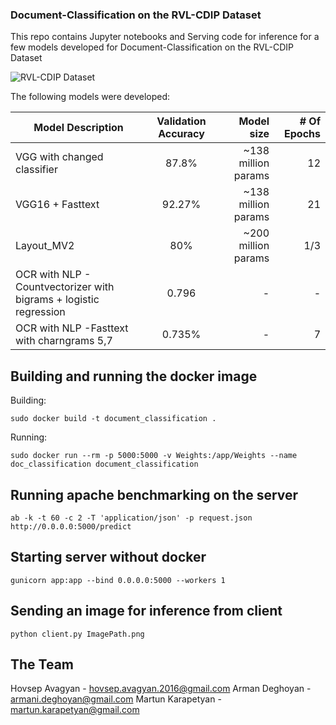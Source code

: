 ### Document-Classification on the RVL-CDIP Dataset

This repo contains Jupyter notebooks and Serving code for inference for a few models developed for Document-Classification on the RVL-CDIP Dataset

![RVL-CDIP Dataset](https://user-images.githubusercontent.com/57097596/162274132-8ca1ad4c-f7ec-4bcd-a374-dddc888fff9d.jpg)

The following models were developed:

|     Model Description     | Validation Accuracy |            Model size      | # Of Epochs |
| --------------------------|:-------------------:|---------------------------:|------------:|
|VGG with changed classifier|         87.8%       |     ~138 million params    |      12     |
|      VGG16 + Fasttext     |         92.27%      |     ~138 million params    |      21     |
|         Layout_MV2        |         80%         |     ~200 million params    |     1/3     |
|      OCR with NLP - Countvectorizer with bigrams + logistic regression |  0.796 | - | - |
| OCR with NLP -Fasttext with charngrams 5,7 | 0.735% |               -         |      7      | 

## Building and running the docker image

Building:
```
sudo docker build -t document_classification .
```
Running:
```
sudo docker run --rm -p 5000:5000 -v Weights:/app/Weights --name doc_classification document_classification
```

## Running apache benchmarking on the server
```
ab -k -t 60 -c 2 -T 'application/json' -p request.json  http://0.0.0.0:5000/predict
```

## Starting server without docker
```
gunicorn app:app --bind 0.0.0.0:5000 --workers 1
```

## Sending an image for inference from client
```
python client.py ImagePath.png
```

## The Team

Hovsep Avagyan - hovsep.avagyan.2016@gmail.com
Arman Deghoyan - armani.deghoyan@gmail.com
Martun Karapetyan - martun.karapetyan@gmail.com

